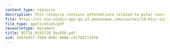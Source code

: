 ```yaml
---
content_type: resource
description: This resource contains informations related to polar coordinates.
file: https://ol-ocw-studio-app-qa.s3.amazonaws.com/courses/18-01sc-single-variable-calculus-fall-2010/545fbd5776098bdc96b6cdc702211d7b_MIT18_01SCF10_Ses83b.pdf
file_type: application/pdf
resourcetype: Document
title: MIT18_01SCF10_Ses83b.pdf
uid: 545fbd57-7609-8bdc-96b6-cdc702211d7b
---
```

